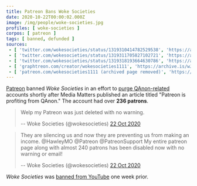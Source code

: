 ```yaml
---
title: Patreon Bans Woke Societies
date: 2020-10-22T00:00:02.000Z
image: /img/people/woke-societies.jpg
profiles: [ woke-societies ]
corpos: [ patreon ]
tags: [ banned, defunded ]
sources:
 - [ 'twitter.com/wokesocieties/status/1319310414782529538', 'https://archive.is/amws4' ]
 - [ 'twitter.com/wokesocieties/status/1319311705827102721', 'https://archive.is/k5REm' ]
 - [ 'twitter.com/wokesocieties/status/1319318193664630786', 'https://archive.is/TFWhY' ]
 - [ 'graphtreon.com/creator/wokesocieties1111', 'https://archive.is/wJFqW' ]
 - [ 'patreon.com/wokesocieties1111 (archived page removed)', 'https://archive.is/iSldz' ]
---
```


[Patreon](/patreon/) banned _Woke Societies_ in an effort to [purge
QAnon-related](notice.jpg) accounts shortly after Media Matters published an
article titled "Patreon is profiting from QAnon." The account had over **236
patrons**.

> Welp my Patreon was just deleted with no warning.
>
> -- Woke Societies (@wokesocieties) [22 Oct 2020](https://archive.is/amws4)

> They are silencing us and now they are preventing us from making an income.
> @HawleyMO @Patreon @PatreonSupport My entire patreon page along with almost
> 240 patrons has been disabled now with no warning or email!
>
> -- Woke Societies (@wokesocieties) [22 Oct 2020](https://archive.is/k5REm)

_Woke Societies_ was [banned from YouTube](/e/youtube-bans-woke-societies/) one week prior.
